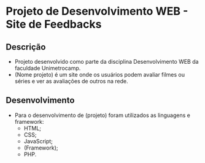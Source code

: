 # Projeto de Desenvolvimento WEB - Site de Feedbacks

## Descrição
- Projeto desenvolvido como parte da disciplina Desenvolvimento WEB da faculdade Unimetrocamp. 
- (Nome projeto) é um site onde os usuários podem avaliar filmes ou séries e ver as avaliações de outros na rede.

## Desenvolvimento
- Para o desenvolvimento de (projeto) foram utilizados as linguagens e framework:
    - HTML;
    - CSS;
    - JavaScript;
    - (Framework);
    - PHP.



